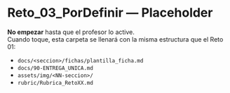 
# Reto_03_PorDefinir — Placeholder

**No empezar** hasta que el profesor lo active.  
Cuando toque, esta carpeta se llenará con la misma estructura que el Reto 01:
- `docs/<seccion>/fichas/plantilla_ficha.md`
- `docs/90-ENTREGA_UNICA.md`
- `assets/img/<NN-seccion>/`
- `rubric/Rubrica_RetoXX.md`
